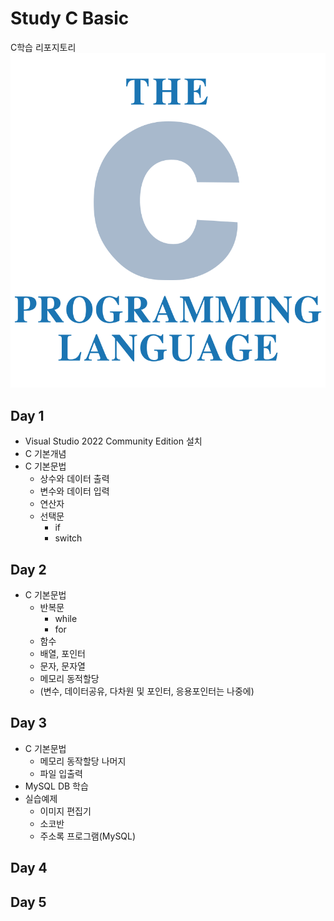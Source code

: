 # Study C Basic
C학습 리포지토리
![Clogo](https://raw.githubusercontent.com/kwogus1/StudyC-Kasan/main/image/Clogo.png)

<bar/>

## Day 1
- Visual Studio 2022 Community Edition 설치
- C 기본개념
- C 기본문법
  - 상수와 데이터 출력
  - 변수와 데이터 입력
  - 연산자
  - 선택문
    - if
    - switch

## Day 2
- C 기본문법
  - 반복문
    - while
    - for
  - 함수
  - 배열, 포인터
  - 문자, 문자열
  - 메모리 동적할당
  - (변수, 데이터공유, 다차원 및 포인터, 응용포인터는 나중에)

## Day 3
- C 기본문법
  - 메모리 동작할당 나머지
  - 파일 입출력
- MySQL DB 학습
- 실습예제
  - 이미지 편집기
  - 소코반
  - 주소록 프로그램(MySQL)

## Day 4

## Day 5
